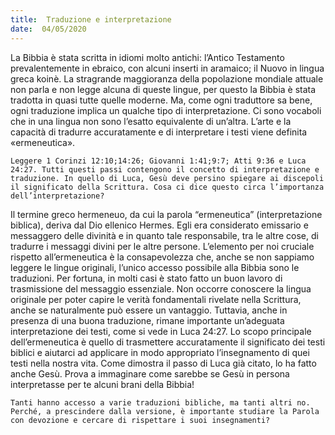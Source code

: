 ```yaml
---
title:  Traduzione e interpretazione
date:  04/05/2020
---
```


La Bibbia è stata scritta in idiomi molto antichi: l’Antico Testamento prevalentemente in ebraico, con alcuni inserti in aramaico; il Nuovo in lingua greca koinè. La stragrande maggioranza della popolazione mondiale attuale non parla e non legge alcuna di queste lingue, per questo la Bibbia è stata tradotta in quasi tutte quelle moderne. Ma, come ogni traduttore sa bene, ogni traduzione implica un qualche tipo di interpretazione. Ci sono vocaboli che in una lingua non sono l’esatto equivalente di un’altra. L’arte e la capacità di tradurre accuratamente e di interpretare i testi viene definita «ermeneutica».

`Leggere 1 Corinzi 12:10;14:26; Giovanni 1:41;9:7; Atti 9:36 e Luca 24:27. Tutti questi passi contengono il concetto di interpretazione e traduzione. In quello di Luca, Gesù deve persino spiegare ai discepoli il significato della Scrittura. Cosa ci dice questo circa l’importanza dell’interpretazione?`

Il termine greco hermeneuo, da cui la parola “ermeneutica” (interpretazione biblica), deriva dal Dio ellenico Hermes. Egli era considerato emissario e messaggero delle divinità e in quanto tale responsabile, tra le altre cose, di tradurre i messaggi divini per le altre persone. L’elemento per noi cruciale rispetto all’ermeneutica è la consapevolezza che, anche se non sappiamo leggere le lingue originali, l’unico accesso possibile alla Bibbia sono le traduzioni. Per fortuna, in molti casi è stato fatto un buon lavoro di trasmissione del messaggio essenziale. Non occorre conoscere la lingua originale per poter capire le verità fondamentali rivelate nella Scrittura, anche se naturalmente può essere un vantaggio. Tuttavia, anche in presenza di una buona traduzione, rimane importante un’adeguata interpretazione dei testi, come si vede in Luca 24:27. Lo scopo principale dell’ermeneutica è quello di trasmettere accuratamente il significato dei testi biblici e aiutarci ad applicare in modo appropriato l’insegnamento di quei testi nella nostra vita. Come dimostra il passo di Luca già citato, lo ha fatto anche Gesù. Prova a immaginare come sarebbe se Gesù in persona interpretasse per te alcuni brani della Bibbia!

`Tanti hanno accesso a varie traduzioni bibliche, ma tanti altri no. Perché, a prescindere dalla versione, è importante studiare la Parola con devozione e cercare di rispettare i suoi insegnamenti?`